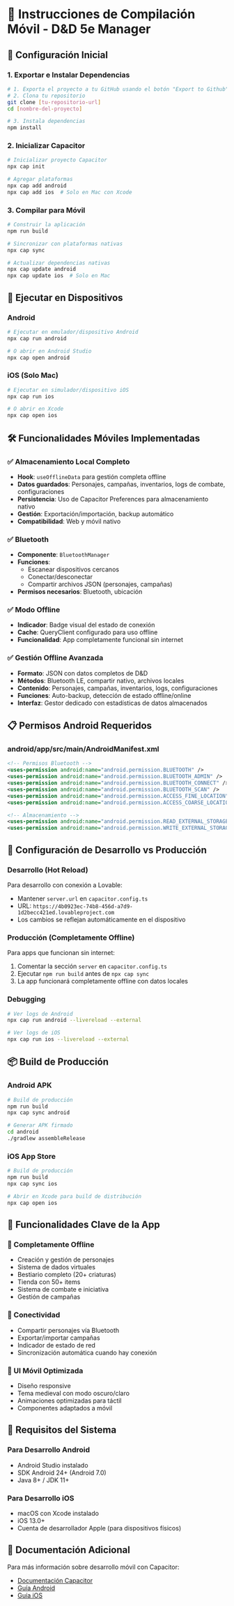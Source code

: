 # 📱 Instrucciones de Compilación Móvil - D&D 5e Manager

## 🚀 Configuración Inicial

### 1. Exportar e Instalar Dependencias
```bash
# 1. Exporta el proyecto a tu GitHub usando el botón "Export to Github"
# 2. Clona tu repositorio
git clone [tu-repositorio-url]
cd [nombre-del-proyecto]

# 3. Instala dependencias
npm install
```

### 2. Inicializar Capacitor
```bash
# Inicializar proyecto Capacitor
npx cap init

# Agregar plataformas
npx cap add android
npx cap add ios  # Solo en Mac con Xcode
```

### 3. Compilar para Móvil
```bash
# Construir la aplicación
npm run build

# Sincronizar con plataformas nativas
npx cap sync

# Actualizar dependencias nativas
npx cap update android
npx cap update ios  # Solo en Mac
```

## 📱 Ejecutar en Dispositivos

### Android
```bash
# Ejecutar en emulador/dispositivo Android
npx cap run android

# O abrir en Android Studio
npx cap open android
```

### iOS (Solo Mac)
```bash
# Ejecutar en simulador/dispositivo iOS
npx cap run ios

# O abrir en Xcode
npx cap open ios
```

## 🛠️ Funcionalidades Móviles Implementadas

### ✅ Almacenamiento Local Completo
- **Hook**: `useOfflineData` para gestión completa offline
- **Datos guardados**: Personajes, campañas, inventarios, logs de combate, configuraciones
- **Persistencia**: Uso de Capacitor Preferences para almacenamiento nativo
- **Gestión**: Exportación/importación, backup automático
- **Compatibilidad**: Web y móvil nativo

### ✅ Bluetooth
- **Componente**: `BluetoothManager`
- **Funciones**: 
  - Escanear dispositivos cercanos
  - Conectar/desconectar
  - Compartir archivos JSON (personajes, campañas)
- **Permisos necesarios**: Bluetooth, ubicación

### ✅ Modo Offline
- **Indicador**: Badge visual del estado de conexión
- **Cache**: QueryClient configurado para uso offline
- **Funcionalidad**: App completamente funcional sin internet

### ✅ Gestión Offline Avanzada
- **Formato**: JSON con datos completos de D&D
- **Métodos**: Bluetooth LE, compartir nativo, archivos locales
- **Contenido**: Personajes, campañas, inventarios, logs, configuraciones
- **Funciones**: Auto-backup, detección de estado offline/online
- **Interfaz**: Gestor dedicado con estadísticas de datos almacenados

## 📋 Permisos Android Requeridos

### android/app/src/main/AndroidManifest.xml
```xml
<!-- Permisos Bluetooth -->
<uses-permission android:name="android.permission.BLUETOOTH" />
<uses-permission android:name="android.permission.BLUETOOTH_ADMIN" />
<uses-permission android:name="android.permission.BLUETOOTH_CONNECT" />
<uses-permission android:name="android.permission.BLUETOOTH_SCAN" />
<uses-permission android:name="android.permission.ACCESS_FINE_LOCATION" />
<uses-permission android:name="android.permission.ACCESS_COARSE_LOCATION" />

<!-- Almacenamiento -->
<uses-permission android:name="android.permission.READ_EXTERNAL_STORAGE" />
<uses-permission android:name="android.permission.WRITE_EXTERNAL_STORAGE" />
```

## 🔧 Configuración de Desarrollo vs Producción

### Desarrollo (Hot Reload)
Para desarrollo con conexión a Lovable:
- Mantener `server.url` en `capacitor.config.ts`
- URL: `https://4b0923ec-74b8-456d-a7d9-1d2becc421ed.lovableproject.com`
- Los cambios se reflejan automáticamente en el dispositivo

### Producción (Completamente Offline)
Para apps que funcionan sin internet:
1. Comentar la sección `server` en `capacitor.config.ts`
2. Ejecutar `npm run build` antes de `npx cap sync`
3. La app funcionará completamente offline con datos locales

### Debugging
```bash
# Ver logs de Android
npx cap run android --livereload --external

# Ver logs de iOS
npx cap run ios --livereload --external
```

## 📦 Build de Producción

### Android APK
```bash
# Build de producción
npm run build
npx cap sync android

# Generar APK firmado
cd android
./gradlew assembleRelease
```

### iOS App Store
```bash
# Build de producción
npm run build
npx cap sync ios

# Abrir en Xcode para build de distribución
npx cap open ios
```

## 🎯 Funcionalidades Clave de la App

### 🎲 Completamente Offline
- Creación y gestión de personajes
- Sistema de dados virtuales
- Bestiario completo (20+ criaturas)
- Tienda con 50+ items
- Sistema de combate e iniciativa
- Gestión de campañas

### 📡 Conectividad
- Compartir personajes vía Bluetooth
- Exportar/importar campañas
- Indicador de estado de red
- Sincronización automática cuando hay conexión

### 🎨 UI Móvil Optimizada
- Diseño responsive
- Tema medieval con modo oscuro/claro
- Animaciones optimizadas para táctil
- Componentes adaptados a móvil

## 🚨 Requisitos del Sistema

### Para Desarrollo Android
- Android Studio instalado
- SDK Android 24+ (Android 7.0)
- Java 8+ / JDK 11+

### Para Desarrollo iOS
- macOS con Xcode instalado
- iOS 13.0+
- Cuenta de desarrollador Apple (para dispositivos físicos)

## 📖 Documentación Adicional

Para más información sobre desarrollo móvil con Capacitor:
- [Documentación Capacitor](https://capacitorjs.com/docs)
- [Guía Android](https://capacitorjs.com/docs/android)
- [Guía iOS](https://capacitorjs.com/docs/ios)